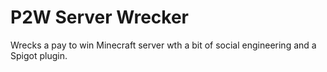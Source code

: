 # P2W Server Wrecker
 Wrecks a pay to win Minecraft server wth a bit of social engineering and a Spigot plugin.

